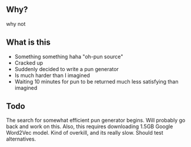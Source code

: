 ## Why?
why not

## What is this
- Something something haha "oh-pun source"
- Cracked up
- Suddenly decided to write a pun generator
- Is much harder than I imagined
- Waiting 10 minutes for pun to be returned much less satisfying than imagined

## Todo
The search for somewhat efficient pun generator begins. Will probably go back and work on this.
Also, this requires downloading 1.5GB Google Word2Vec model. Kind of overkill, and its really slow.
Should test alternatives. 
